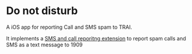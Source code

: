 # Do not disturb

A iOS app for reporting Call and SMS spam to TRAI.

It implements a [SMS and call reporitng extension](https://developer.apple.com/documentation/sms_and_call_reporting) to report spam calls and SMS as a text message to 1909
